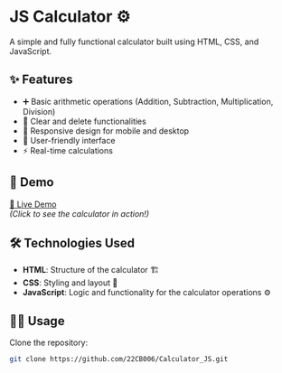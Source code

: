 # JS Calculator ⚙️

A simple and fully functional calculator built using HTML, CSS, and JavaScript.

## ✨ Features

- ➕ Basic arithmetic operations (Addition, Subtraction, Multiplication, Division)
- 🔄 Clear and delete functionalities
- 📱 Responsive design for mobile and desktop
- 🎨 User-friendly interface
- ⚡ Real-time calculations

## 🚀 Demo

[🔗 Live Demo](https://mathmate-drab.vercel.app/)  
*(Click to see the calculator in action!)*

## 🛠️ Technologies Used

- **HTML**: Structure of the calculator 🏗️
- **CSS**: Styling and layout 🎨
- **JavaScript**: Logic and functionality for the calculator operations ⚙️

## 🧑‍💻 Usage

Clone the repository:

   ```bash
   git clone https://github.com/22CB006/Calculator_JS.git
